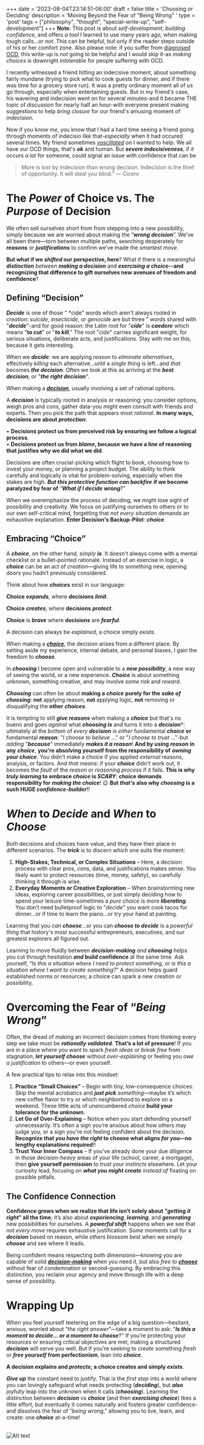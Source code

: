 +++
date = '2023-08-04T23:14:51-06:00'
draft = false
title = 'Choosing or Deciding'
description = 'Moving Beyond the Fear of "Being Wrong" '
type = 'post'
tags = ["philosophy", "thought", "special-write-up", "self-development"]
+++
**Note**: This post is about *self-development*, *building confidence*, and offers *a tool* I learned to use many years ago, when making tough calls...*or not*. This can be helpful, but only if the reader steps outside of his or her comfort zone. Also please note: if you suffer from [diagnosed OCD](https://en.wikipedia.org/wiki/Obsessive–compulsive_disorder), this write-up is *not* going to be helpful and I would skip it-as *making choices* is downright *intolerable* for people suffering with OCD. <br />

I recently witnessed a friend hitting an indecisive moment, about something fairly mundane (trying to pick what to cook guests for dinner, and if there was time for a grocery store run).  It was a pretty ordinary moment all of us go through, especially when entertaining guests.  But in my friend's case, his wavering and indecision went on for several minutes-and it became THE topic of discussion for nearly half an hour-with everyone present making suggestions to help *bring closure* for our friend's amusing moment of *indecision*.<br />

Now if you k*now me*, you know that I had a hard time seeing a friend going through moments of indecisio like that-*especially* when it had occured several times. My friend sometimes [*vascillated*](https://en.wiktionary.org/wiki/vacillate) on  I wanted to help.  We all have our OCD things, that's ***ok*** and human.  But ***severe indecisiveness***, if *it occurs a lot* for someone, could signal an issue with confidence that can be  


> More is lost by indecision than wrong decision. Indecision is the thief of opportunity. It will steal you blind.” — Cicero



# The *Power* of Choice vs. The *Purpose* of Decision

We often sell ourselves short from from stepping into a new possibility,  simply because we are worried about making the “***wrong decision***”.  We’ve all been there—torn between multiple paths, searching desperately for ***reasons*** or ***justifications*** to confirm we’ve made the *smartest move*. <br /> 

**But what if we *shifted* our perspective, here**?  What if there is a meaningful ***distinction*** *between* ***making a decision*** and ***exercising a choice***—**and recognizing that difference to gift ourselves new avenues of freedom and confidence**? <br />

## Defining “Decision”

***Decide*** is one of those " &#42;cide" words which aren't always rooted in *creation*: *suicide*, *insecticide*, or *genocide* are but three " words shared with "***decide***"-and for good reason: the Latin root for "***cide***" is ***caedere*** which means "**to cut**" or "***to kill***."  The root "*cide*" carries significant weight, for serious situations, deliberate acts, and justifications.  Stay with me on this, because it gets interesting. <br />

When we ***decide***: we are applying *reason* to *eliminate alternatives*, effectively *killing* each alternative...until a *single* thing is left...and *that* becomes ***the decision***.  Often we look at this as arriving at the ***best decision***, or "***the right decision***". <br />

When making a [***decision***](https://en.wikipedia.org/wiki/Decision-making), usually involving a set of rational options. <br />

A ***decision*** is typically rooted in analysis or reasoning: you consider options, weigh pros and cons, gather data-you might even consult with friends and experts. Then you pick the path that appears most *rational*. **In many ways, decisions are about** ***protection***: <br />

•	**Decisions protect us from perceived risk by ensuring we follow a logical process**. <br />
•	**Decisions protect us from *blame*, because we have a line of reasoning that justifies why we did what we did**. <br />

Decisions are often crucial-picking which flight to book, choosing how to invest your money, or planning a project budget. The ability to think carefully and logically is vital for problem-solving, especially when the stakes are high.  ***But this protective function can backfire*** **if we become paralyzed by fear of** “***What if I decide wrong***?” <br /> 

When we overemphasize the process of deciding, we might lose sight of possibility and creativity. We focus on justifying ourselves to others or to our own self-critical mind, forgetting that *not every situation* demands an exhaustive explanation.  **Enter Decision's Backup-Pilot**: ***choice***.

## Embracing “Choice”

A ***choice***, on the other hand, *simply* ***is***. It doesn’t always come with a mental checklist or a bullet-pointed rationale. Instead of an exercise in logic, a ***choice*** can be an act of *creation*—giving life to something new, opening doors you hadn’t previously considered. <br />

Think about how ***choices*** exist in our language: <br />

**Choice** ***expands***, where **decisions** ***limit***. <br />

**Choice** ***creates***, where **decisions** ***protect***. <br />

**Choice** is ***brave*** where **decisions** are ***fearful***. <br />

A decision can always be *explained*, a choice simply *exists*. <br />

When making a [***choice***](https://en.wikipedia.org/wiki/Choice), the decision arises from a different place. By setting aside my experience, internal debate, and personal biases, I gain the freedom to ***choose***.  <br />

In ***choosing*** I become open and vulnerable to a ***new possibility***, a new way of seeing the world, or a new experience. ***Choice*** is about something unknown, something creative, and may involve *some risk* and *reward*. <Br />

***Choosing*** can often be about **making a** ***choice*** **purely for the** ***sake of choosing***: **not** applying reason, **not** applying logic, **not** removing or disqualifying the **other** ***choices***. <br /> 

It is tempting to still ***give reasons*** when making a ***choice*** but that's no bueno and goes *against* what ***choosing is*** and turns it into a ***decision****: ultimately at the bottom of *every* ***decision*** is *either* fundamental ***choice*** **or** fundamental ***reason***: "*I choose to believe* ..." or "*I choose to trust* ..."-but *adding* "***because***" immediately ***makes it a reason***! **And by using** ***reason*** **in any** ***choice***, **you're absolving yourself from the responsibility of** ***owning your choice***.  You didn't make a choice if you applied *external* reasons, analysis, or factors.  And *that means*: if your ***choice*** didn't work out, it becomes the *fault* of the *reason* or *reasoning process* if it fails. **This is why *truly learning* to embrace *choice* is *SCARY***: **choice demands responsibility for** ***making the choice***! 😉 **But *that's* also why *choosing* is a such HUGE *confidence-builder***!! <br />

# *When* to *Decide* and *When* to *Choose*

Both decisions and choices have value, and they have their place in different scenarios. The ***trick*** is to discern *which* one suits the moment: <br />
1.	**High-Stakes, Technical, or Complex Situations** – Here, a decision process with clear pros, cons, data, and justifications makes sense. You likely want to protect resources (time, money, safety), so carefully thinking it through is wise. <br />
2.	**Everyday Moments or Creative Exploration** – When brainstorming new ideas, exploring career possibilities, or just simply deciding how to spend your leisure time-sometimes a *pure choice* is more ***liberating***. You don’t need bulletproof logic to "*decide*" you want cook tacos for dinner...or if time to learn the piano...or try your hand at painting. <br />

Learning that you *can* ***choose***...or you can ***choose to decide*** is a *powerful thing* that history's most successful entrepreneurs, executives, and our greatest explorers all figured out.  <br />

Learning to move fluidly between ***decision-making*** *and* ***choosing*** helps you cut through hesitation ***and*** **build confidence** at the same time. Ask yourself, “*Is this a situation where I need to protect something, or is this a situation where I want to create something*?” A decision helps guard established norms or resources; a choice can spark a new creation or possibility.

# Overcoming the Fear of “*Being Wrong*”

Often, the dread of making an incorrect decision comes from thinking every step we take must be ***rationally validated***. **That’s a lot of pressure**! If you are in a place where you want to spark *fresh ideas* or *break free* from stagnation, ***let yourself choose*** without *over-explaining* or feeling you *owe a justification* to others—or even yourself. <br />

A few practical tips to relax into this mindset: <br />
1.	**Practice “Small Choices”** – Begin with tiny, low-consequence choices. Skip the mental acrobatics and ***just pick*** *something*—maybe it’s which new coffee flavor to try or which neighborhood to explore on a weekend. These little acts of unencumbered *choice* **build your tolerance for the unknown**.
2.	**Let Go of Over-Explaining** – Notice when you start defending yourself unnecessarily. It’s often a sign you’re anxious about how others may judge you, or a sign you're not feeling confident about the decision.  **Recognize that *you have the right* to choose what aligns *for you*—no lengthy explanations required**!!
3.	**Trust Your Inner Compass** – If you’ve already done your due diligence in those *decision-heavy* areas of your life (school, career, a mortgage), then **give yourself permission** to *trust your instincts* elsewhere. Let your curiosity lead, focusing on ***what you might create*** *instead of* fixating on possible pitfalls.

## The Confidence Connection

**Confidence grows when we realize that life isn’t solely about “*getting it right*” all the time**; it’s also about ***experiencing***, ***learning***, and ***generating*** new possibilities for ourselves. A ***powerful shift*** happens when we see that *not every move* requires exhaustive justification. *Some* moments call for a ***decision*** based on reason, while *others* blossom best when we simply ***choose*** and see where it leads.

Being confident means respecting both dimensions—knowing you are capable of solid [***decision-making***](https://en.wikipedia.org/wiki/Decision-making) when you need it, but also *free to* [***choose***](https://en.wikipedia.org/wiki/Choice) without fear of condemnation or second-guessing. By embracing this distinction, you reclaim your agency and move through life with a deep sense of possibility.

# Wrapping Up

When you feel yourself teetering on the edge of a big question—hesitant, anxious, worried about “*the right answer*”—take a moment to ask: "***Is this a moment to decide… or a moment to choose***?" If you’re protecting your resources or ensuring critical objectives are met, making a structured ***decision*** will serve you well. But if you’re seeking to *create* something *fresh* or ***free yourself*** **from perfectionism**, lean into ***choice***. <br />

**A decision explains and *protects*; a choice creates and simply *exists***. <br />

***Give up*** the constant need to justify. That is the *first step* into a world where you can lovingly safeguard what needs protecting (***deciding***), but ***also*** joyfully leap into the unknown when it calls (***choosing***). Learning the distinction between ***decision*** vs ***choice*** (and then ***exercising choice***) tkes a little effort, but eventually it comes naturally and fosters greater confidence-and dissolves the fear of “*being wrong*,” allowing you to live, learn, and create: one ***choice*** at-a-time! <br /> <br />

 <img src="https://julianwest.me/Blog/posts/images/decision-vs-choice.jpg" alt="Alt text">